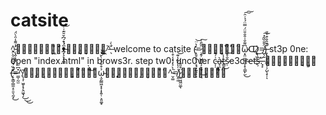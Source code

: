 # catsite
^̵̨̛̭̜͓͓̾͌̾̑̀̈́͘ↀ̴̢̫̖̫̙͖͆̽͑͑͂͂̈́͂̉ᴥ̶̡̧͉̗̮͇̈́͒́͆̌̆͊͑̇͝ↀ̵̧̟͎̹͎̝̰̣̪͕͖͈͘^̶̛̖̈̀̇
welcome to catsite (̴̧̮̠̭̜̦͔̘͓͍̥̖͕̓͛̈͝=̷̧̱̦̺̻̼̟̗̠̱̘̖̑͂̄̇͜͠ↀ̵̗̘͔͕̉͛́̅͗͒́̒́͑̋͘ω̷͔̭̤̲̰̰̼͕̟̠̳̙̫͆͌̐͑̄̐̎̈́̿̈́̉̇̑͜͠͠ↀ̷̨͉̺̯̩̠͎̇͜ͅ≠̺̖̰̈̌̐̏͂̽͠)̶̧̢͔̥̖͇̖̦̗̺̖̟̜͒̑̑̐͒̌̎̚ͅ
st3p 0ne: open "index.html" in brows3r. 
step tw0: unc0ver c̵̩̦͗́̂à̴̘̯t̶̳̱̾͜ṣ̷̐̊͝e3cr̴e̶tș̶͝.̶̟̙́
ヽ̵̞͙̲̜̻̻͉̩͍͇͔̿͂(̶̨̨͇̠͇̼̝̠͈͉̰͓̐̏́̆̄͆̅̆̀̑̆̕̕̚͜=̵͇̩̰̫̽͆̋^̸̨̧̹͖̥͓̗̭͖̟̗̄͜͜͜・̶̧̧̘̞͔̗̳̪̤̜͈̟̃͐͂̾̈́̀̐͊̄͌͝ͅῳ̴̮̰̳͖̞̟͎͓͍̜͕͈͚͓̉͒̊́̾̀̆̔͘͝・̵̨̨̧̻̖̮̠̣̱̥͙̭̺͊́ͅ^̵̬͚͛̀͐̓̽̾͒̇͘≠̝̠͈̇͑̔̓̃̾͊͝)̷̫̼͖͖̤͚̈͒̎̆̀̒ͅ丿̴̮̻͔̥̽̈͗̓͂̔͆́͒̍
